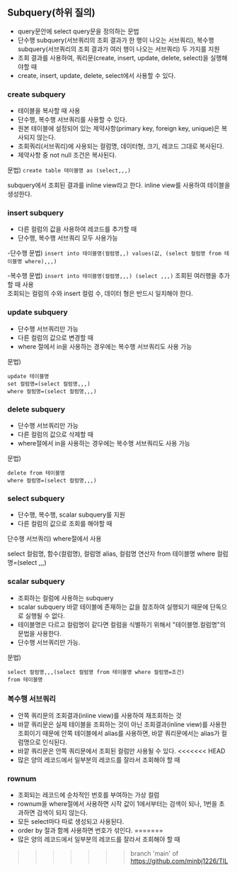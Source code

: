 ## Subquery(하위 질의)
- query문안에 select query문을 정의하는 문법
- 단수행 subquery(서브쿼리의 조회 결과가 한 행이 나오는 서브쿼리), 
복수행 subquery(서브쿼리의 조회 결과가 여러 행이 나오는 서브쿼리) 두 가지를 지원
- 조회 결과를 사용하여, 쿼리문(create, insert, update, delete, select)을 실행해야할 때
- create, insert, update, delete, select에서 사용할 수 있다.

### create subquery
- 테이블을 복사할 때 사용
- 단수행, 복수행 서브쿼리를 사용할 수 있다.
- 원본 테이블에 설정되어 있는 제약사항(primary key, foreign key, unique)은 복사되지 않는다.
- 조회쿼리(서브쿼리)에 사용되는 컬럼명, 데이터형, 크기, 레코드 그대로 복사된다.
- 제약사항 중 not null 조건은 복사된다.

문법)
``create table 테이블명 as (select,,,)``

subquery에서 조회된 결과를 inline view라고 한다.
inline view를 사용하여 테이블을 생성한다.

### insert subquery
- 다른 컬럼의 값을 사용하여 레코드를 추가할 때
- 단수행, 복수행 서브쿼리 모두 사용가능

-단수행 문법)
``insert into 테이블명(컬럼명,,) values(값, (select 컬럼명 from 테이블명 where),,,)``

-복수행 문법)
``insert into 테이블명(컬럼명,,,) (select ,,,)``
조회된 여러행을 추가할 때 사용  
조회되는 컬럼의 수와 insert 컬럼 수, 데이터 형은 반드시 일치해야 한다.

### update subquery
- 단수행 서브쿼리만 가능
- 다른 컬럼의 값으로 변경할 때
- where 절에서 in을 사용하는 경우에는 복수행 서브쿼리도 사용 가능

문법)
```
update 테이블명
set 컬럼명=(select 컬럼명,,,)
where 컬럼명=(select 컬럼명,,,)
```

### delete subquery
- 단수행 서브쿼리만 가능
- 다른 컬럼의 값으로 삭제할 때
- where절에서 in을 사용하는 경우에는 복수행 서브쿼리도 사용 가능

문법)
```
delete from 테이블명
where 컬럼명=(select 컬럼명,,,)
```

### select subquery
- 단수행, 복수행, scalar subquery를 지원
- 다른 컬럼의 값으로 조회를 해야할 때

단수행 서브쿼리)
where절에서 사용

select 컬럼명, 함수(컬럼명), 컬럼명 alias, 컬럼명 연산자
from 테이블명
where 컬럼명=(select ,,,)

### scalar subquery
- 조회하는 컬럼에 사용하는 subquery
- scalar subquery 바깥 테이블에 존재하는 값을 참조하여 실행되기 때문에 단독으로 실행될 수 없다.
- 테이블명은 다르고 컬럼명이 같다면 컬럼을 식별하기 위해서 "테이블명.컬럼명"의 문법을 사용한다.
- 단수행 서브쿼리만 가능.

문법)
```
select 컬럼명,,,(select 컬럼명 from 테이블명 where 컬럼명=조건)
from 테이블명
```

### 복수행 서브쿼리
- 안쪽 쿼리문의 조회결과(inline view)를 사용하여 재조회하는 것
- 바깥 쿼리문은 실제 테이블을 조회하는 것이 아닌 조회결과(inline view)를 사용한 조회이기 때문에 안쪽 테이블에서 alias를 사용하면, 바깥 쿼리문에서는 alias가 컬럼명으로 인식된다.
- 바깥 쿼리문은 안쪽 쿼리문에서 조회된 컬럼만 사용될 수 있다.
<<<<<<< HEAD
- 많은 양의 레코드에서 일부분의 레코드를 잘라서 조회해야 할 때

### rownum
- 조회되는 레코드에 순차적인 번호를 부여하는 가상 컬럼
- rownum을 where절에서 사용하면 시작 값이 1에서부터는 검색이 되나, 1번을 초과하면 검색이 되지 않는다.
- 모든 select마다 따로 생성되고 사용된다.
- order by 절과 함께 사용하면 번호가 섞인다.
=======
- 많은 양의 레코드에서 일부분의 레코드를 잘라서 조회해야 할 때
>>>>>>> branch 'main' of https://github.com/minbj1226/TIL
